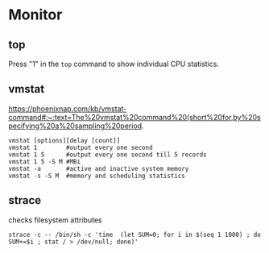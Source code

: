 # Monitor

## top
Press "1" in the `top` command to show individual CPU statistics.

## vmstat
https://phoenixnap.com/kb/vmstat-command#:~:text=The%20vmstat%20command%20(short%20for,by%20specifying%20a%20sampling%20period.
```
vmstat [options][delay [count]]
vmstat 1        #output every one second
vmstat 1 5      #output every one second till 5 records
vmstat 1 5 -S M #MBi
vmstat -a       #active and inactive system memory
vmstat -s -S M  #memory and scheduling statistics
```

## strace
checks filesystem attributes
```
strace -c -- /bin/sh -c 'time  (let SUM=0; for i in $(seq 1 1000) ; do SUM+=$i ; stat / > /dev/null; done)'
```
